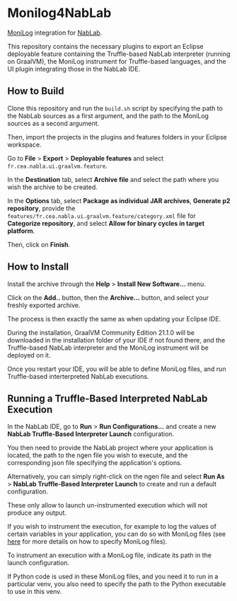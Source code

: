 # Monilog4NabLab

[MoniLog](https://github.com/gemoc/monilog) integration for [NabLab](https://github.com/cea-hpc/NabLab).

This repository contains the necessary plugins to export an Eclipse deployable feature containing the Truffle-based NabLab interpreter (running on GraalVM), the MoniLog instrument for Truffle-based languages, and the UI plugin integrating those in the NabLab IDE.

## How to Build

Clone this repository and run the `build.sh` script by specifying the path to the NabLab sources as a first argument, and the path to the MoniLog sources as a second argument.

Then, import the projects in the plugins and features folders in your Eclipse workspace.

Go to **File** > **Export** > **Deployable features** and select `fr.cea.nabla.ui.graalvm.feature`.

In the **Destination** tab, select **Archive file** and select the path where you wish the archive to be created.

In the **Options** tab, select **Package as individual JAR archives**, **Generate p2 repository**, provide the `features/fr.cea.nabla.ui.graalvm.feature/category.xml` file for **Categorize repository**, and select **Allow for binary cycles in target platform**.

Then, click on **Finish**.


## How to Install

Install the archive through the **Help** > **Install New Software...** menu.

Click on the **Add..** button, then the **Archive...** button, and select your freshly exported archive.

The process is then exactly the same as when updating your Eclipse IDE.

During the installation, GraalVM Community Edition 21.1.0 will be downloaded in the installation folder of your IDE if not found there, and the Truffle-based NabLab interpreter and the MoniLog instrument will be deployed on it.

Once you restart your IDE, you will be able to define MoniLog files, and run Truffle-based interterpreted NabLab executions.


## Running a Truffle-Based Interpreted NabLab Execution

In the NabLab IDE, go to **Run** > **Run Configurations...** and create a new **NabLab Truffle-Based Interpreter Launch** configuration.

You then need to provide the NabLab project where your application is located, the path to the ngen file you wish to execute, and the corresponding json file specifying the application's options.

Alternatively, you can simply right-click on the ngen file and select **Run As** > **NabLab Truffle-Based Interpreter Launch** to create and run a default configuration.

These only allow to launch un-instrumented execution which will not produce any output.

If you wish to instrument the execution, for example to log the values of certain variables in your application, you can do so with MoniLog files (see [here](https://github.com/gemoc/monilog) for more details on how to specify MoniLog files).

To instrument an execution with a MoniLog file, indicate its path in the launch configuration.

If Python code is used in these MoniLog files, and you need it to run in a particular venv, you also need to specify the path to the Python executable to use in this venv.

